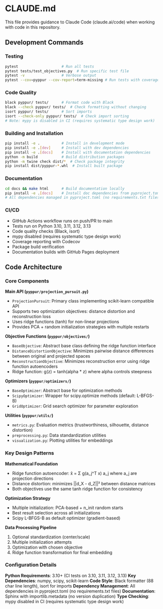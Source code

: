 # CLAUDE.md

This file provides guidance to Claude Code (claude.ai/code) when working with code in this repository.

## Development Commands

### Testing
```bash
pytest                    # Run all tests
pytest tests/test_objectives.py  # Run specific test file
pytest -v                 # Verbose output
pytest --cov=pyppur --cov-report=term-missing # Run tests with coverage
```

### Code Quality
```bash
black pyppur/ tests/      # Format code with Black
black --check pyppur/ tests/  # Check formatting without changing
isort pyppur/ tests/      # Sort imports
isort --check-only pyppur/ tests/  # Check import sorting
# Note: mypy is disabled in CI (requires systematic type design work)
```

### Building and Installation
```bash
pip install -e .          # Install in development mode
pip install -e .[dev]     # Install with dev dependencies
pip install -e .[docs]    # Install with documentation dependencies
python -m build           # Build distribution packages
python -m twine check dist/*  # Check package integrity
pip install dist/pyppur-*.whl  # Install built package
```

### Documentation
```bash
cd docs && make html      # Build documentation locally
pip install -e .[docs]    # Install doc dependencies from pyproject.toml
# All dependencies managed in pyproject.toml (no requirements.txt files)
```

### CI/CD
- GitHub Actions workflow runs on push/PR to main
- Tests run on Python 3.10, 3.11, 3.12, 3.13
- Code quality checks (Black, isort)
- mypy disabled (requires systematic type design work)
- Coverage reporting with Codecov
- Package build verification
- Documentation builds with GitHub Pages deployment

## Code Architecture

### Core Components

**Main API (`pyppur/projection_pursuit.py`)**
- `ProjectionPursuit`: Primary class implementing scikit-learn compatible API
- Supports two optimization objectives: distance distortion and reconstruction loss
- Uses ridge functions (tanh) for non-linear projections
- Provides PCA + random initialization strategies with multiple restarts

**Objective Functions (`pyppur/objectives/`)**
- `BaseObjective`: Abstract base class defining the ridge function interface
- `DistanceDistortionObjective`: Minimizes pairwise distance differences between original and projected spaces
- `ReconstructionObjective`: Minimizes reconstruction error using ridge function autoencoders
- Ridge function: g(z) = tanh(alpha * z) where alpha controls steepness

**Optimizers (`pyppur/optimizers/`)**
- `BaseOptimizer`: Abstract base for optimization methods
- `ScipyOptimizer`: Wrapper for scipy.optimize methods (default: L-BFGS-B)
- `GridOptimizer`: Grid search optimizer for parameter exploration

**Utilities (`pyppur/utils/`)**
- `metrics.py`: Evaluation metrics (trustworthiness, silhouette, distance distortion)
- `preprocessing.py`: Data standardization utilities  
- `visualization.py`: Plotting utilities for embeddings

### Key Design Patterns

**Mathematical Foundation**
- Ridge function autoencoder: x̂ = Σ g(a_j^T x) a_j where a_j are projection directions
- Distance distortion: minimizes ||d_X - d_Z||² between distance matrices
- Both objectives use the same tanh ridge function for consistency

**Optimization Strategy**
- Multiple initialization: PCA-based + n_init random starts
- Best result selection across all initializations
- Scipy L-BFGS-B as default optimizer (gradient-based)

**Data Processing Pipeline**
1. Optional standardization (center/scale)
2. Multiple initialization attempts
3. Optimization with chosen objective  
4. Ridge function transformation for final embedding

### Configuration Details

**Python Requirements**: 3.10+ (CI tests on 3.10, 3.11, 3.12, 3.13)
**Key Dependencies**: numpy, scipy, scikit-learn
**Code Style**: Black formatter (88 char line length), isort for imports
**Dependency Management**: All dependencies in pyproject.toml (no requirements.txt files)
**Documentation**: Sphinx with importlib.metadata (no version duplication)
**Type Checking**: mypy disabled in CI (requires systematic type design work)
